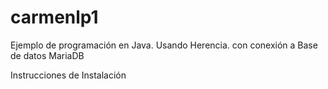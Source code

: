 # carmenlp1
Ejemplo de programación en Java. Usando Herencia. con conexión a Base de datos MariaDB

Instrucciones de Instalación

